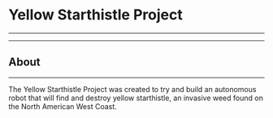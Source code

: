 # Yellow Starthistle Project
------
-----

## About
---
The Yellow Starthistle Project was created to try and build an autonomous robot that will find and destroy yellow starthistle, an invasive weed found on the North American West Coast.
